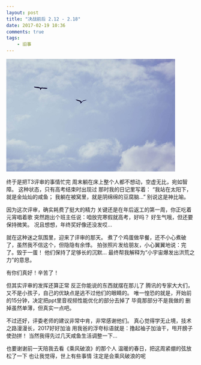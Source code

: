 ```yaml
---
layout: post
title: "决战前后 2.12 - 2.18"
date: 2017-02-19 10:36
comments: true
tags: 
	- 旧事
---
```


<p><img src="/assets/blogImg/diary-20.jpg" alt="" width="450"></p>

终于是把T3评审的事情忙完
周末躺在床上整个人都不想动，空虚无比，宛如智障。
这种状态，只有高考结束时出现过
那时我的日记里写着：
“我站在太阳下，就是金灿灿的咸鱼；
我躺在被窝里，就是阴绵绵的豆腐脑…”
别说这是神比喻。

因为这次评审，确实耗费了挺大的精力
关键还是在年后返工的第一周，你正吃着元宵唱着歌
突然跑出个班主任说：咱放完寒假就高考，好吗？
好生气哦，但还要保持微笑。
况且想想，年终奖好像还没发哎…



就在这种迷之氛围里，迎来了评审的那天。
煮了个鸡蛋做早餐，还不小心煮破了，虽然我不信这个，但隐隐有余悸。
拍张照片发给朋友，小心翼翼地说：完了。毁于一蛋！
他们保持了足够长的沉默…
最终帮我解释为“小宇宙爆发出洪荒之力”的意思。

有你们真好！辛苦了！

但其实评审的发挥还算正常
反正你能说的东西就摆在那儿了
腾讯的专家大大们，又不是小孩子，自己的优缺点是逃不过他们的眼睛的。
唯一惶恐的就是，开始前的15分钟，决定把ppt里音视频性能优化的部分去掉了
毕竟那部分不是我做的
删掉虽然单薄，但真实一点吧。

不过还好，评委老师的建议非常中肯，非常感谢他们。
真心觉得学无止境，技术之路漫漫长，2017好好加油
用我爸的浮夸标语就是：撸起袖子加油干，甩开膀子使劲拼！
当然我得先过几天咸鱼生活调整一下…

也要谢谢前一天陪我去看《乘风破浪》的那个人
温暖的春日，把这周紧绷的弦放松了一下
也让我觉得，世上有些事情
注定是会乘风破浪的呢
